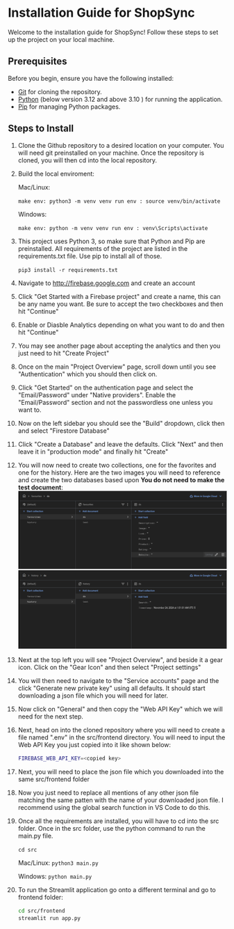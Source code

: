 # Installation Guide for ShopSync

Welcome to the installation guide for ShopSync! Follow these steps to set up the project on your local machine.

## Prerequisites

Before you begin, ensure you have the following installed:

- [Git](https://git-scm.com/) for cloning the repository.
- [Python](https://www.python.org/downloads/) (below version 3.12 and above 3.10 ) for running the application.
- [Pip](https://pip.pypa.io/en/stable/installation/) for managing Python packages.

## Steps to Install

1. Clone the Github repository to a desired location on your computer. You will need git preinstalled on your machine. Once the repository is cloned, you will then cd into the local repository.

2. Build the local enviroment: 
   
   Mac/Linux:
   
    ```make env: python3 -m venv venv run env : source venv/bin/activate```
   
    Windows: 
   
    ```make env: python -m venv venv run env : venv\Scripts\activate```

3. This project uses Python 3, so make sure that Python and Pip are preinstalled. All requirements of the project are listed in the requirements.txt file. Use pip to install all of those.
   
    ```pip3 install -r requirements.txt```

4. Navigate to http://firebase.google.com and create an account

5. Click "Get Started with a Firebase project" and create a name, this can be any name you want. Be sure to accept the two checkboxes and then hit "Continue"

6. Enable or Diasble Analytics depending on what you want to do and then hit "Continue"

7. You may see another page about accepting the analytics and then you just need to hit "Create Project"

8. Once on the main "Project Overview" page, scroll down until you see "Authentication" which you should then click on.

9. Click "Get Started" on the authentication page and select the "Email/Password" under "Native providers". Enable the "Email/Password" section and not the passwordless one unless you want to.

10. Now on the left sidebar you should see the "Build" dropdown, click then and select "Firestore Database"

11. Click "Create a Database" and leave the defaults. Click "Next" and then leave it in "production mode" and finally hit "Create"

12. You will now need to create two collections, one for the favorites and one for the history. Here are the two images you will need to reference and create the two databases based upon **You do not need to make the test document**:
    ![image](installImages/favorites.png)
    ![image](installImages/history.png)

13. Next at the top left you will see "Project Overview", and beside it a gear icon. Click on the "Gear Icon" and then select "Project settings"

14. You will then need to navigate to the "Service accounts" page and the click "Generate new private key" using all defaults. It should start downloading a json file which you will need for later.

15. Now click on "General" and then copy the "Web API Key" which we will need for the next step.

16. Next, head on into the cloned repository where you will need to create a file named ".env" in the src/frontend directory. You will need to input the Web API Key you just copied into it like shown below:
    
    ```bash
    FIREBASE_WEB_API_KEY=<copied key>
    ```

17. Next, you will need to place the json file which you downloaded into the same src/frontend folder

18. Now you just need to replace all mentions of any other json file matching the same patten with the name of your downloaded json file. I recommend using the global search function in VS Code to do this.

19. Once all the requirements are installed, you will have to cd into the src folder. Once in the src folder, use the python command to run the main.py file.
    
     ```cd src```
    
     Mac/Linux: ```python3 main.py```
    
     Windows: ```python main.py```

20. To run the Streamlit application go onto a different terminal and go to frontend folder:
    
    ```bash
    cd src/frontend
    streamlit run app.py
    ```
